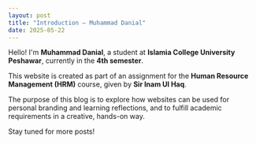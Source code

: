 ```yaml
---
layout: post
title: "Introduction – Muhammad Danial"
date: 2025-05-22
---
```


Hello! I'm **Muhammad Danial**, a student at **Islamia College University Peshawar**, currently in the **4th semester**.

This website is created as part of an assignment for the **Human Resource Management (HRM)** course, given by **Sir Inam Ul Haq**.

The purpose of this blog is to explore how websites can be used for personal branding and learning reflections, and to fulfill academic requirements in a creative, hands-on way.

Stay tuned for more posts!
